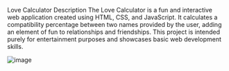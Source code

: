Love Calculator
Description
The Love Calculator is a fun and interactive web application created using HTML, CSS, and JavaScript. It calculates a compatibility percentage between two names provided by the user, adding an element of fun to relationships and friendships. This project is intended purely for entertainment purposes and showcases basic web development skills.


![image](https://github.com/Arjuns-37/calculator/assets/110710391/53abdec5-7c41-47cb-b1c2-15bd2050420f)
